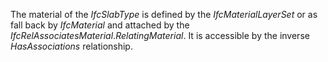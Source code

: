 The material of the _IfcSlabType_ is defined by the _IfcMaterialLayerSet_ or as fall back by _IfcMaterial_ and attached by the _IfcRelAssociatesMaterial_._RelatingMaterial_. It is accessible by the inverse _HasAssociations_ relationship.